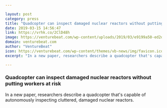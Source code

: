 ```yaml
---

layout: post
category: press
title: "Quadcopter can inspect damaged nuclear reactors without putting workers at risk"
date: 2019-03-15 14:56:47
link: https://vrhk.co/2ClD48h
image: https://venturebeat.com/wp-content/uploads/2019/03/e9199a50-ed2d-41f0-967d-342ae88a3f53.png?w=1200&strip=all
domain: venturebeat.com
author: "VentureBeat"
icon: https://venturebeat.com/wp-content/themes/vb-news/img/favicon.ico
excerpt: "In a new paper, researchers describe a quadcopter that's capable of autonomously inspecting cluttered, damaged nuclear reactors."

---
```


### Quadcopter can inspect damaged nuclear reactors without putting workers at risk

In a new paper, researchers describe a quadcopter that's capable of autonomously inspecting cluttered, damaged nuclear reactors.